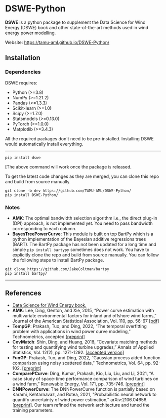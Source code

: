 # DSWE-Python
**DSWE** is a python package to supplement the Data Science for Wind Energy (DSWE) book and other state-of-the-art methods used in wind energy power modelling.

Website: https://tamu-aml.github.io/DSWE-Python/

Installation
------------

### Dependencies

DSWE requires:

- Python (>=3.8)
- NumPy (>=1.21.2)
- Pandas (>=1.3.3)
- Scikit-learn (>=1.0)
- Scipy (>=1.7.0)
- Statsmodels (>=0.13.0)
- PyTorch (>=1.0.0)
- Matplotlib (>=3.4.3)

All the required packages don't need to be pre-installed. Installing DSWE would automatically install everything.

--------------------------------------------------------------------------------

```console
pip install dswe
```
[The above command will work once the package is released.

To get the latest code changes as they are merged, you can clone this repo and build from source manually.
```console
git clone -b dev https://github.com/TAMU-AML/DSWE-Python/
pip install DSWE-Python/
```

### Notes

- **AMK**: The optimal bandwidth selection algorithm i.e., the direct plug-in (DPI) approach, is not implemented yet. You need to pass bandwidth corresponding to each column.
- **BayesTreePowerCurve**: This module is built on top BartPy which is a python implementation of the Bayesian additive regressions trees (BART). The BartPy package has not been updated for a long time and simple ```pip install bartypy``` sometimes does not work. You have to explicitly clone the repo and build from source manually. You can follow the following steps to install BartPy package.

```console
git clone https://github.com/JakeColtman/bartpy
pip install bartpy/
```

--------------------------------------------------------------------------------

References
----------
- [Data Science for Wind Energy book.](https://aml.engr.tamu.edu/book-dswe/)
- **AMK**: Lee, Ding, Genton, and Xie, 2015, “Power curve estimation with multivariate environmental factors for inland and offshore wind farms,” Journal of the American Statistical Association, Vol. 110, pp. 56-67 [[pdf]](https://aml.engr.tamu.edu/wp-content/uploads/sites/164/2017/11/J53.pdf)
- **TempGP**: Prakash, Tuo, and Ding, 2022, “The temporal overfitting problem with applications in wind power curve modeling,” Technometrics, accepted [[preprint]](https://arxiv.org/abs/2012.01349)
- **CovMatch**: Shin, Ding, and Huang, 2018, “Covariate matching methods for testing and quantifying wind turbine upgrades,” Annals of Applied Statistics, Vol. 12(2), pp. 1271-1292. [[accepted version]](http://aml.engr.tamu.edu/wp-content/uploads/sites/164/2017/11/J64_accepted.pdf)
- **FunGP**: Prakash, Tuo, and Ding, 2022, “Gaussian process aided function comparison using noisy scattered data,” Technometrics, Vol. 64, pp. 92-102. [[preprint]](http://aml.engr.tamu.edu/wp-content/uploads/sites/164/2001/09/J78_Main.pdf)
- **ComparePCurve**: Ding, Kumar, Prakash, Kio, Liu, Liu, and Li, 2021, “A case study of space-time performance comparison of wind turbines on a wind farm,” Renewable Energy, Vol. 171, pp. 735-746. [[preprint]](https://arxiv.org/abs/2005.08652)
- **DNNPowerCurve**: The DNNPowerCurve function is partially based on Karami, Kehtarnavaz, and Rotea, 2021, "Probabilistic neural network to quantify uncertainty of wind power estimation," arXiv:2106.04656. [[preprint]](https://arxiv.org/abs/2106.04656).  Our team refined the network architecture and tuned the training parameters.
